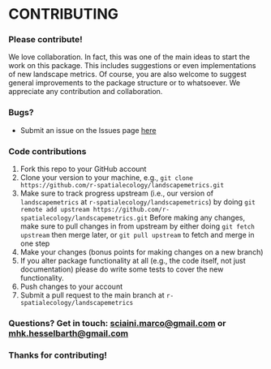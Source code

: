 # CONTRIBUTING #

### Please contribute!

We love collaboration. 
In fact, this was one of the main ideas to start the work on this package. 
This includes suggestions or even implementations of new landscape metrics.
Of course, you are also welcome to suggest general improvements to the package structure or to whatsoever.
We appreciate any contribution and collaboration.

### Bugs?

* Submit an issue on the Issues page [here](https://github.com/r-spatialecology/landscapemetrics/issues)

### Code contributions

1. Fork this repo to your GitHub account
2. Clone your version to your machine, e.g., `git clone https://github.com/r-spatialecology/landscapemetrics.git`
3. Make sure to track progress upstream (i.e., our version of `landscapemetrics` at `r-spatialecology/landscapemetrics`) by doing `git remote add upstream https://github.com/r-spatialecology/landscapemetrics.git`
Before making any changes, make sure to pull changes in from upstream by either doing `git fetch upstream` then merge later, or `git pull upstream` to fetch and merge in one step
4. Make your changes (bonus points for making changes on a new branch)
5. If you alter package functionality at all (e.g., the code itself, not just documentation) please do write some tests to cover the new functionality.
6. Push changes to your account
7. Submit a pull request to the main branch at `r-spatialecology/landscapemetrics`

### Questions? Get in touch: [sciaini.marco@gmail.com](mailto:sciaini.marco@gmail.com) or [mhk.hesselbarth@gmail.com](mailto:mhk.hesselbarth@gmail.com)

### Thanks for contributing!
